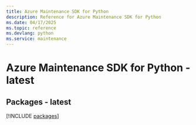 ```yaml
---
title: Azure Maintenance SDK for Python
description: Reference for Azure Maintenance SDK for Python
ms.date: 04/17/2025
ms.topic: reference
ms.devlang: python
ms.service: maintenance
---
```

# Azure Maintenance SDK for Python - latest
## Packages - latest
[!INCLUDE [packages](maintenance-index.md)]